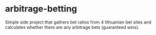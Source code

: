 # arbitrage-betting

Simple side project that gathers bet ratios from 4 lithuanian bet sites and calculates whether there are any arbitrage bets (guaranteed wins).
